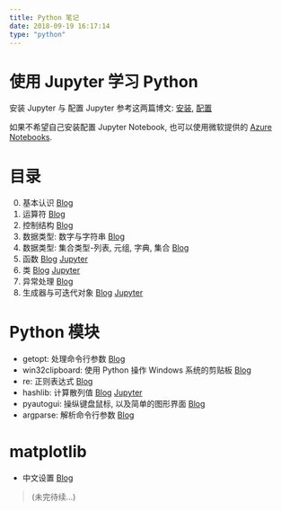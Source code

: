 ```yaml
---
title: Python 笔记
date: 2018-09-19 16:17:14
type: "python"
---
```


# 使用 Jupyter 学习 Python

安装 Jupyter 与 配置 Jupyter 参考这两篇博文: [安装](/2018/08/Windows安装Jupyter/), [配置](/2018/09/配置JupyterNotebook/)

如果不希望自己安装配置 Jupyter Notebook, 也可以使用微软提供的 [Azure Notebooks](https://notebooks.azure.com/).

# 目录

0. 基本认识 [Blog](/2018/07/python基本认识/)
0. 运算符 [Blog](/2018/07/python运算符/)
0. 控制结构 [Blog](/2018/07/python控制结构/)
0. 数据类型: 数字与字符串 [Blog](/2018/07/python中的数字与字符串/)
0. 数据类型: 集合类型-列表, 元组, 字典, 集合 [Blog](/2018/07/python集合类型/)
0. 函数 [Blog](/2018/08/python函数/) [Jupyter](https://notebooks.azure.com/Zombie110year/libraries/SyntaxPractice/html/PyNote/%E5%87%BD%E6%95%B0.ipynb)
0. 类 [Blog](/2018/08/python类/) [Jupyter](https://notebooks.azure.com/Zombie110year/libraries/SyntaxPractice/html/PyNote/%E7%B1%BB.ipynb)
0. 异常处理 [Blog](/2018/08/python异常处理/)
0. 生成器与可迭代对象 [Blog](/2018/09/python生成器与可迭代对象) [Jupyter](https://notebooks.azure.com/Zombie110year/libraries/SyntaxPractice/html/PyNote/%E7%94%9F%E6%88%90%E5%99%A8%E4%B8%8E%E5%8F%AF%E8%BF%AD%E4%BB%A3%E5%AF%B9%E8%B1%A1.ipynb)

# Python 模块

- getopt: 处理命令行参数 [Blog](/2018/08/PyLib-getopt/)
- win32clipboard: 使用 Python 操作 Windows 系统的剪贴板 [Blog](/2018/08/PyLib-win32clipboard/)
- re: 正则表达式 [Blog](/2018/08/regex-正则表达式/)
- hashlib: 计算散列值 [Blog](/2018/10/PyLib-hashlib/) [Jupyter](https://notebooks.azure.com/Zombie110year/libraries/SyntaxPractice/html/PyNote/lib.hashlib.tutorial.ipynb)
- pyautogui: 操纵键盘鼠标, 以及简单的图形界面 [Blog](/2018/10/PyLib-pyautogui/)
- argparse: 解析命令行参数 [Blog](/2018/10/PyLib-argparse/)

# matplotlib

- 中文设置 [Blog](/2018/09/matplotlib中文)

> (未完待续...)
